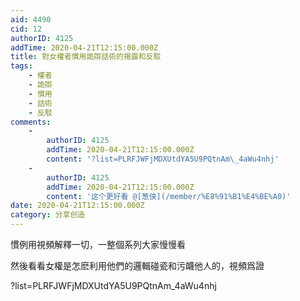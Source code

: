 ```yaml
---
aid: 4490
cid: 12
authorID: 4125
addTime: 2020-04-21T12:15:00.000Z
title: 對女權者慣用詭辯話術的揭露和反駁
tags:
    - 權者
    - 詭辯
    - 慣用
    - 話術
    - 反駁
comments:
    -
        authorID: 4125
        addTime: 2020-04-21T12:15:00.000Z
        content: '?list=PLRFJWFjMDXUtdYA5U9PQtnAm\_4aWu4nhj'
    -
        authorID: 4125
        addTime: 2020-04-21T12:15:00.000Z
        content: '这个更好看 @[葱侠](/member/%E8%91%B1%E4%BE%A0)'
date: 2020-04-21T12:15:00.000Z
category: 分享创造
---
```


慣例用視頻解釋一切，一整個系列大家慢慢看

然後看看女權是怎麽利用他們的邏輯碰瓷和污衊他人的，視頻爲證

?list=PLRFJWFjMDXUtdYA5U9PQtnAm\_4aWu4nhj

